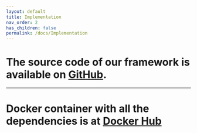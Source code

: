 ```yaml
---
layout: default
title: Implementation
nav_order: 2
has_children: false
permalink: /docs/Implementation
---
```


# The source code of our framework is available on [GitHub](https://github.com/kubercostoptimizer/Kuber/tree/master/code).

---

# Docker container with all the dependencies is at [Docker Hub]()


